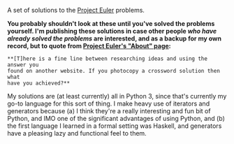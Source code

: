A set of solutions to the [Project Euler][] problems.

**You probably shouldn't look at these until you've solved the problems
yourself.  I'm publishing these solutions in case other people _who have
already solved the problems_ are interested, and as a backup for my own record,
but to quote from [Project Euler's "About" page][About]:**

    **[T]here is a fine line between researching ideas and using the answer you
    found on another website. If you photocopy a crossword solution then what
    have you achieved?**

My solutions are (at least currently) all in Python 3, since that's currently
my go-to language for this sort of thing.  I make heavy use of iterators and
generators because (a) I think they're a really interesting and fun bit of
Python, and IMO one of the significant advantages of using Python, and (b) the
first language I learned in a formal setting was Haskell, and generators have a
pleasing lazy and functional feel to them.

[Project Euler]: https://projecteuler.net
[About]: https://projecteuler.net/about
